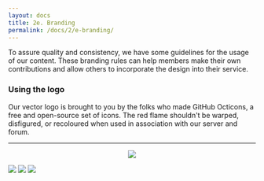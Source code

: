 ```yaml
---
layout: docs
title: 2e. Branding
permalink: /docs/2/e-branding/
---
```

To assure quality and consistency, we have some guidelines for the usage of our content.
These branding rules can help members make their own contributions and allow others to incorporate the design into their service.

### Using the logo
Our vector logo is brought to you by the folks who made GitHub Octicons, a free and open-source set of icons.
The red flame shouldn't be warped, disfigured, or recoloured when used in association with our server and forum.

---
<div style="text-align:center"><img src="https://shadow.ga/img/presskit/logo-small.svg"></div>
<div style="text-align:center" src="https://shadow.ga/img/presskit/logo-small.svg"></div>

<img style="text-align:center" src="https://shadow.ga/img/presskit/logo-small.svg"> <img style="text-align:center" src="https://shadow.ga/img/presskit/logo-small.svg"> <img style="text-align:center" src="https://shadow.ga/img/presskit/logo-small.svg">
